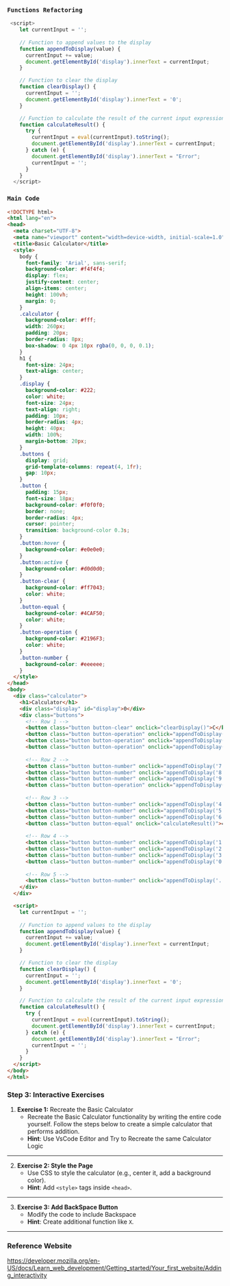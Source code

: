 ### `Functions Refactoring`
```javascript
 <script>
    let currentInput = '';
    
    // Function to append values to the display
    function appendToDisplay(value) {
      currentInput += value;
      document.getElementById('display').innerText = currentInput;
    }

    // Function to clear the display
    function clearDisplay() {
      currentInput = '';
      document.getElementById('display').innerText = '0';
    }

    // Function to calculate the result of the current input expression
    function calculateResult() {
      try {
        currentInput = eval(currentInput).toString();
        document.getElementById('display').innerText = currentInput;
      } catch (e) {
        document.getElementById('display').innerText = "Error";
        currentInput = '';
      }
    }
  </script>
```

### `Main Code`
```html
<!DOCTYPE html>
<html lang="en">
<head>
  <meta charset="UTF-8">
  <meta name="viewport" content="width=device-width, initial-scale=1.0">
  <title>Basic Calculator</title>
  <style>
    body {
      font-family: 'Arial', sans-serif;
      background-color: #f4f4f4;
      display: flex;
      justify-content: center;
      align-items: center;
      height: 100vh;
      margin: 0;
    }
    .calculator {
      background-color: #fff;
      width: 260px;
      padding: 20px;
      border-radius: 8px;
      box-shadow: 0 4px 10px rgba(0, 0, 0, 0.1);
    }
    h1 {
      font-size: 24px;
      text-align: center;
    }
    .display {
      background-color: #222;
      color: white;
      font-size: 24px;
      text-align: right;
      padding: 10px;
      border-radius: 4px;
      height: 40px;
      width: 100%;
      margin-bottom: 20px;
    }
    .buttons {
      display: grid;
      grid-template-columns: repeat(4, 1fr);
      gap: 10px;
    }
    .button {
      padding: 15px;
      font-size: 18px;
      background-color: #f0f0f0;
      border: none;
      border-radius: 4px;
      cursor: pointer;
      transition: background-color 0.3s;
    }
    .button:hover {
      background-color: #e0e0e0;
    }
    .button:active {
      background-color: #d0d0d0;
    }
    .button-clear {
      background-color: #ff7043;
      color: white;
    }
    .button-equal {
      background-color: #4CAF50;
      color: white;
    }
    .button-operation {
      background-color: #2196F3;
      color: white;
    }
    .button-number {
      background-color: #eeeeee;
    }
  </style>
</head>
<body>
  <div class="calculator">
    <h1>Calculator</h1>
    <div class="display" id="display">0</div>
    <div class="buttons">
      <!-- Row 1 -->
      <button class="button button-clear" onclick="clearDisplay()">C</button>
      <button class="button button-operation" onclick="appendToDisplay('/')">/</button>
      <button class="button button-operation" onclick="appendToDisplay('*')">*</button>
      <button class="button button-operation" onclick="appendToDisplay('-')">-</button>
      
      <!-- Row 2 -->
      <button class="button button-number" onclick="appendToDisplay('7')">7</button>
      <button class="button button-number" onclick="appendToDisplay('8')">8</button>
      <button class="button button-number" onclick="appendToDisplay('9')">9</button>
      <button class="button button-operation" onclick="appendToDisplay('+')">+</button>
      
      <!-- Row 3 -->
      <button class="button button-number" onclick="appendToDisplay('4')">4</button>
      <button class="button button-number" onclick="appendToDisplay('5')">5</button>
      <button class="button button-number" onclick="appendToDisplay('6')">6</button>
      <button class="button button-equal" onclick="calculateResult()">=</button>
      
      <!-- Row 4 -->
      <button class="button button-number" onclick="appendToDisplay('1')">1</button>
      <button class="button button-number" onclick="appendToDisplay('2')">2</button>
      <button class="button button-number" onclick="appendToDisplay('3')">3</button>
      <button class="button button-number" onclick="appendToDisplay('0')">0</button>
      
      <!-- Row 5 -->
      <button class="button button-number" onclick="appendToDisplay('.')">.</button>
    </div>
  </div>

  <script>
    let currentInput = '';
    
    // Function to append values to the display
    function appendToDisplay(value) {
      currentInput += value;
      document.getElementById('display').innerText = currentInput;
    }

    // Function to clear the display
    function clearDisplay() {
      currentInput = '';
      document.getElementById('display').innerText = '0';
    }

    // Function to calculate the result of the current input expression
    function calculateResult() {
      try {
        currentInput = eval(currentInput).toString();
        document.getElementById('display').innerText = currentInput;
      } catch (e) {
        document.getElementById('display').innerText = "Error";
        currentInput = '';
      }
    }
  </script>
</body>
</html>
```


### **Step 3: Interactive Exercises**

1. **Exercise 1:** Recreate the Basic Calculator
     - Recreate the Basic Calculator functionality by writing the entire code yourself. Follow the steps below to create a simple calculator that performs addition.
     - **Hint**: Use VsCode Editor and Try to Recreate the same Calculator Logic

---

2. **Exercise 2: Style the Page**
   - Use CSS to style the calculator (e.g., center it, add a background color).
   - **Hint**: Add `<style>` tags inside `<head>`.

---


3. **Exercise 3: Add BackSpace Button** 
   - Modify the code to include Backspace
   - **Hint**: Create additional function like `X`.

---
### Reference Website

https://developer.mozilla.org/en-US/docs/Learn_web_development/Getting_started/Your_first_website/Adding_interactivity
